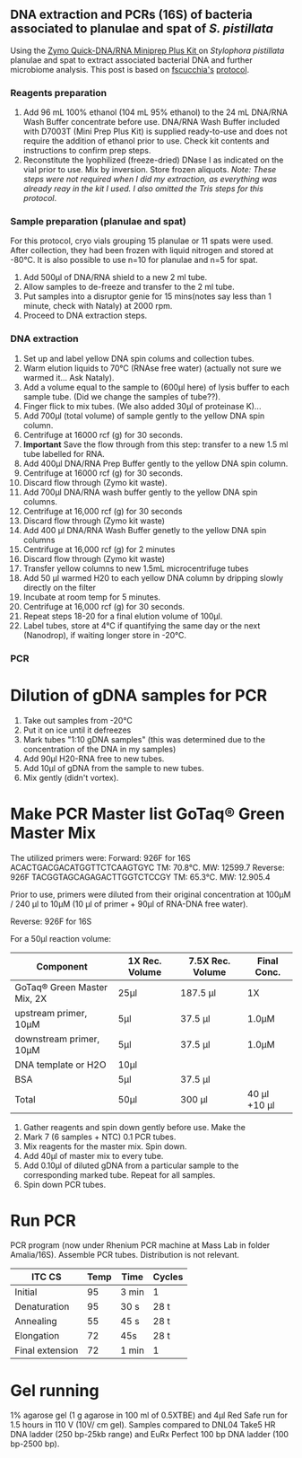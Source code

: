 ## DNA extraction and PCRs (16S) of bacteria associated to planulae and spat of _S. pistillata_

Using the [Zymo Quick-DNA/RNA Miniprep Plus Kit ](https://zymoresearch.eu/collections/quick-dna-rna-kits/products/quick-dna-rna-miniprep-plus-kit) on _Stylophora pistillata_ planulae and spat to extract associated bacterial DNA and further microbiome analysis. This post is based on  [fscucchia's](https://github.com/fscucchia) [protocol](https://github.com/fscucchia/FScucchia_Lab_Notebook-Mass_Lab/blob/master/_posts/2020-12-09-DNA-RNA-extraction-with-Zymo-kit.md).

### Reagents preparation
1. Add 96 mL 100% ethanol (104 mL 95% ethanol) to the 24 mL DNA/RNA Wash Buffer concentrate before use. DNA/RNA Wash Buffer included with D7003T (Mini Prep Plus Kit) is supplied ready-to-use and does not require the addition of ethanol prior to use. Check kit contents and instructions to confirm prep steps.
2. Reconstitute the lyophilized (freeze-dried) DNase I as indicated on the vial prior to use. Mix by inversion. Store frozen aliquots.
_Note: These steps were not required when I did my extraction, as everything was already reay in the kit I used. I also omitted the Tris steps for this protocol_.

### Sample preparation (planulae and spat)
For this protocol, cryo vials grouping 15 planulae or 11 spats were used. After collection, they had been frozen with liquid nitrogen and stored at -80°C. It is also possible to use n=10 for planulae and n=5 for spat.
1. Add 500μl of  DNA/RNA shield to a new 2 ml tube. 
2. Allow samples to de-freeze and transfer to the 2 ml tube. 
3. Put samples into a disruptor genie for 15 mins(notes say less than 1 minute, check with Nataly) at 2000 rpm. 
4. Proceed to DNA extraction steps. 

### DNA extraction
1. Set up and label yellow DNA spin colums and collection tubes. 
2.   Warm elution liquids to 70°C (RNAse free water) (actually not sure we warmed it... Ask Nataly). 
3.   Add a volume equal to the sample to (600μl here) of lysis buffer to each sample tube. (Did we change the samples of tube??).
4.   Finger flick to mix tubes. (We also added 30μl of proteinase K)...
5.   Add 700μl (total volume) of sample gently to the yellow DNA spin column. 
6.   Centrifuge at 16000 rcf (g) for 30 seconds. 
7.   **Important** Save the flow through from this step: transfer to a new 1.5 ml tube labelled for RNA. 
8.   Add 400μl DNA/RNA Prep Buffer gently to the yellow DNA spin column. 
9.   Centrifuge at 16000 rcf (g) for 30 seconds. 
10.   Discard flow through (Zymo kit waste).
11.   Add 700μl DNA/RNA wash buffer gently to the yellow DNA spin columns. 
12.   Centrifuge at 16,000 rcf (g) for 30 seconds
13. Discard flow through (Zymo kit waste)
14. Add 400 µl DNA/RNA Wash Buffer genetly to the yellow DNA spin columns
15. Centrifuge at 16,000 rcf (g) for 2 minutes
16. Discard flow through (Zymo kit waste)
17. Transfer yellow columns to new 1.5mL microcentrifuge tubes
18. Add 50 µl warmed H20 to each yellow DNA column by dripping slowly directly on the filter
19. Incubate at room temp for 5 minutes.
20. Centrifuge at 16,000 rcf (g) for 30 seconds.
21. Repeat steps 18-20 for a final elution volume of 100µl.
22. Label tubes, store at 4°C if quantifying the same day or the next (Nanodrop), if waiting longer store in -20°C.

### PCR

# Dilution of gDNA samples for PCR
1. Take out samples from -20°C
2. Put it on ice until it defreezes
3. Mark tubes "1:10 gDNA samples" (this was determined due to the concentration of the DNA in my samples)
4. Add 90µl H20-RNA free to new tubes. 
5. Add 10µl of gDNA from the sample to new tubes. 
6. Mix gently (didn't vortex).

# Make PCR Master list GoTaq® Green Master Mix

The utilized primers were: 
Forward: 926F for 16S
ACACTGACGACATGGTTCTCAAGTGYC
TM: 70.8°C.
MW: 12599.7
Reverse: 926F 
TACGGTAGCAGAGACTTGGTCTCCGY
TM: 65.3°C.
MW: 12.905.4

Prior to use, primers were diluted from their original concentration at 100µM / 240 µl to 10µM (10 µl of primer + 90µl of RNA-DNA free water).

Reverse: 926F for 16S

For a 50µl reaction volume:

| Component                   | 1X Rec. Volume | 7.5X Rec. Volume | Final Conc.   |
|-----------------------------|----------------|------------------|---------------|
| GoTaq® Green Master Mix, 2X | 25µl           | 187.5 µl         | 1X            |
| upstream primer, 10µM       | 5µl            | 37.5 µl          | 1.0µM         |
| downstream primer, 10µM     | 5µl            | 37.5 µl          | 1.0µM         |
| DNA template or H2O         | 10µl           |                  |               |
| BSA                         | 5µl            | 37.5 µl          |               |
| Total                       | 50µl           | 300 µl           | 40 µl +10 µl  |

1. Gather reagents and spin down gently before use. Make the 
2. Mark 7 (6 samples + NTC) 0.1 PCR tubes. 
3. Mix reagents for the master mix. Spin down. 
4. Add 40µl of master mix to every tube. 
5. Add 0.10µl of diluted gDNA from a particular sample to the corresponding marked tube. Repeat for all samples. 
6. Spin down PCR tubes.

# Run PCR

PCR program (now under Rhenium PCR machine at Mass Lab in folder Amalia/16S). Assemble PCR tubes. Distribution is not relevant. 

| ITC CS           | Temp | Time  | Cycles |
|------------------|------|-------|--------|
| Initial          | 95   | 3 min | 1      |
| Denaturation     | 95   | 30 s  | 28 t   |
| Annealing        | 55   | 45 s  | 28 t   |
| Elongation       | 72   | 45s   | 28 t   |
| Final extension  | 72   | 1 min | 1      |

# Gel running 
1% agarose gel (1 g agarose in 100 ml of 0.5XTBE) and 4µl Red Safe run for 1.5 hours in 110 V (10V/ cm gel). Samples compared to DNL04 Take5 HR DNA ladder (250 bp-25kb range) and EuRx Perfect 100 bp DNA ladder (100 bp-2500 bp).